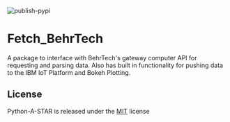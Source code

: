 
![publish-pypi](https://github.com/matthewashley1/Fetch_BehrTech/workflows/publish-pypi/badge.svg)

# Fetch_BehrTech

A package to interface with BehrTech's gateway computer API for requesting and parsing data. Also has built in functionality
for pushing data to the IBM IoT Platform and Bokeh Plotting.

## License

Python-A-STAR is released under the [MIT](https://opensource.org/licenses/MIT) license
